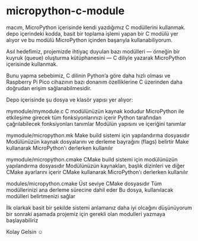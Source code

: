# micropython-c-module

macım, MicroPython içerisinde kendi yazdığımız C modüllerini kullanmak. depo içerindeki kodda, basit bir toplama işlemi yapan bir C modülü yer alıyor ve bu modülü MicroPython içinden başarıyla kullanabiliyorum.

Asıl hedefimiz, projemizde ihtiyaç duyulan bazı modülleri — örneğin bir kuyruk (queue) oluşturma kütüphanesini — C diliyle yazarak MicroPython içerisinde kullanmak.

Bunu yapma sebebimiz, C dilinin Python’a göre daha hızlı olması ve Raspberry Pi Pico cihazının bazı donanım özelliklerine C üzerinden daha doğrudan erişim sağlanabilmesidir.

Depo içerisinde şu dosya ve klasör yapısı yer alıyor:

mymodule/mymodule.c
  C modülünüzün kaynak kodudur
  MicroPython ile etkileşime girecek tüm fonksiyonlarınızı içerir
  Python tarafından çağrılabilecek fonksiyonları tanımlar
  Modülün yapısını ve içeriğini tanımlar

mymodule/micropython.mk
  Make build sistemi için yapılandırma dosyasıdır
  Modülünüzün kaynak dosyalarını ve derleme bayrağını (flags) belirtir
  Make kullanarak MicroPython'ı derlerken kullanılır

mymodule/micropython.cmake
  CMake build sistemi için modülünüzün yapılandırma dosyasıdır
  Modülünüzün kaynakları, başlık dizinleri ve diğer CMake ayarlarını içerir
  CMake kullanarak MicroPython'ı derlerken kullanılır

modules/micropython.cmake
  Üst seviye CMake dosyasıdır
  Tüm modüllerinizi ana derleme sürecine dahil eder
  Bu dosya, kullanılacak modülleri belirtmenizi sağlar

İlk olarkak basit bir şekilde sistemi anlamanız daha iyi olcağını düşünüyorum bir sonraki aşamada projemiz için gerekli olan modulleri yazmaya başlayabiliriz 

Kolay Gelsin ☺️

